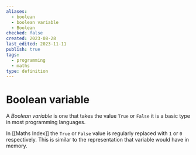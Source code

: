 ```yaml
---
aliases:
  - boolean
  - boolean variable
  - Boolean
checked: false
created: 2023-08-28
last_edited: 2023-11-11
publish: true
tags:
  - programming
  - maths
type: definition
---
```

# Boolean variable

A *Boolean variable* is one that takes the value `True` or `False` it is a basic type in most programming languages.

In [[Maths Index]] the `True` or `False` value is regularly replaced with `1` or `0` respectively. This is similar to the representation that variable would have in memory.
